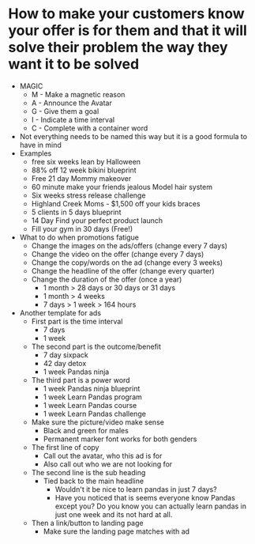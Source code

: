 # How to make your customers know your offer is for them and that it will solve their problem the way they want it to be solved

- MAGIC
	- M - Make a magnetic reason
	- A - Announce the Avatar
	- G - Give them a goal
	- I - Indicate a time interval
	- C - Complete with a container word
- Not everything needs to be named this way but it is a good formula to have in mind
- Examples
	- free six weeks lean by Halloween
	- 88% off 12 week bikini blueprint
	- Free 21 day Mommy makeover
	- 60 minute make your friends jealous Model hair system
	- Six weeks stress release challenge
	- Highland Creek Moms - $1,500 off your kids braces
	- 5 clients in 5 days blueprint
	- 14 Day Find your perfect product launch
	- Fill your gym in 30 days (Free!)
- What to do when promotions fatigue
	- Change the images on the ads/offers (change every 7 days)
	- Change the video on the offer (change every 7 days)
	- Change the copy/words on the ad (change every 3 weeks)
	- Change the headline of the offer (change every quarter)
	- Change the duration of the offer (once a year)
		- 1 month > 28 days or 30 days or 31 days
		- 1 month > 4 weeks
		- 7 days > 1 week > 164 hours
- Another template for ads
	- First part is the time interval
		- 7 days
		- 1 week
	- The second part is the outcome/benefit
		- 7 day sixpack
		- 42 day detox
		- 1 week Pandas ninja
	- The third part is a power word
		- 1 week Pandas ninja blueprint
		- 1 week Learn Pandas program
		- 1 week Learn Pandas course
		- 1 week Learn Pandas challenge
	- Make sure the picture/video make sense
		- Black and green for males
		- Permanent marker font works for both genders
	- The first line of copy
		- Call out the avatar, who this ad is for 
		- Also call out who we are not looking for
	- The second line is the sub heading
		- Tied back to the main headline
			- Wouldn't it be nice to learn pandas in just 7 days?
			- Have you noticed that is seems everyone know Pandas except you? Do you know you can actually learn pandas in just one week and its not hard at all.
	- Then a link/button to landing page
		- Make sure the landing page matches with ad